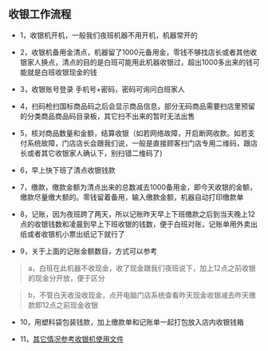 ## 收银工作流程

* 1，收银机开机，一般我们夜班机器不用开机，机器常开的

* 2，收银机备用金清点，机器留了1000元备用金，零钱不够找店长或者其他收银家人换点，清点的目的是白班可能用此机器收银过，超出1000多出来的钱可能就是白班收银现金的钱

* 3，收银账号登录 手机号+密码，密码可询问白班家人

* 4，扫码枪扫国标商品码之后会显示商品信息，部分无码商品需要扫店里预留的分类商品商品码目录板，其它扫不出来的暂时无法出售

* 5，核对商品数量和金额，结算收银（如若网络故障，开启断网收款。如若支付系统故障，门店店长会跟我们说，一般是直接顾客扫门店专用二维码，跟店长或者其它收银家人确认下，别扫错二维码了)

* 6，早上快下班了清点收银钱款

* 7，缴款，缴款金额为清点出来的总数减去1000备用金，即今天收银的金额，缴款尽量缴大额的。零钱留着备用，输入缴款金额，机器自动打印缴款单

* 8，记账，因为夜班跨了两天，所以记账昨天早上下班缴款之后到当天晚上12点的收银钱数和凌晨到早上下班收银的钱数，便于白班对账，记账单用外卖出纸或者收银机小票出纸记下就行了

* 9，关于上面的记账金额数目，方式可以参考

> a，白班在此机器不收现金，收了现金跟我们夜班说下，加上12点之前收银的现金分开放，便于区分

> b，不管白天收没收现金，点开电脑门店系统查看昨天现金收银减去昨天缴款即12点之前现金收银

* 10，用塑料袋包装钱款，加上缴款单和记账单一起打包放入店内收银钱箱

* 11，[其它情况参考收银机使用文件](./initwithmarkdown/equipment/收银机使用教程.md)
